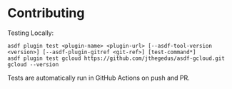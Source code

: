 # Contributing

Testing Locally:

```shell
asdf plugin test <plugin-name> <plugin-url> [--asdf-tool-version <version>] [--asdf-plugin-gitref <git-ref>] [test-command*]
asdf plugin test gcloud https://github.com/jthegedus/asdf-gcloud.git gcloud --version
```

Tests are automatically run in GitHub Actions on push and PR.
